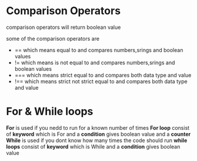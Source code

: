 # Comparison Operators

comparison operators will return boolean value

some of the comparison operators are
* == which means equal to and compares numbers,srings and boolean values
* != which means is not equal to and compares numbers,srings and boolean values
* === which means strict equal to and compares both data type and value
* !== which means strict not strict equal to and compares both data type and value

# For & While loops
**For** is used if you nedd to run for a known number of times **For loop** consist of **keyword** which is For and a **condition** gives boolean value and a **counter** 
**While** is used if you dont know how many times the code should run **while loops** consist of **keyword** which is While and a **condition** gives boolean value
